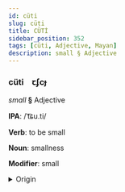 ```yaml
---
id: cüti
slug: cüti
title: CÜTİ
sidebar_position: 352
tags: [cüti, Adjective, Mayan]
description: small § Adjective
---
```


### cüti&emsp;<span kind="abugida">ꞇʄcɟ</span>

*small* **§** Adjective

**IPA**: /ˈt͡ɕu.ti/

**Verb**: to be small

**Noun**: smallness

**Modifier**: small

<details>
    <summary>Origin</summary>
    K'iche' ch'uti [t͡ʃuti]<br/>
    <em>Mayan Language Family</em>
</details>